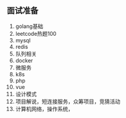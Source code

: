 ## 面试准备
 1. golang基础
 2. leetcode热题100
 3. mysql
 4. redis
 5. 队列相关
 6. docker
 7. 微服务
 8. k8s
 9. php
10. vue
11. 设计模式
12. 项目解说，短连接服务，众筹项目，竞猜活动
13. 计算机网络，操作系统，
